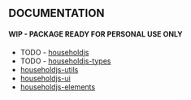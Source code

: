 ## DOCUMENTATION

#### WIP - PACKAGE READY FOR PERSONAL USE ONLY

-   TODO - [householdjs](https://github.com/LeDanielH/HouseholdJS/tree/master/packages/householdjs)
-   TODO - [householdjs-types](https://github.com/LeDanielH/HouseholdJS/tree/master/packages/householdjs-types)
-   [householdjs-utils](https://github.com/LeDanielH/HouseholdJS/tree/master/packages/householdjs-utils)
-   [householdjs-ui](https://github.com/LeDanielH/HouseholdJS/tree/master/packages/householdjs-ui)
-   [householdjs-elements](https://github.com/LeDanielH/HouseholdJS/tree/master/packages/householdjs-elements)
